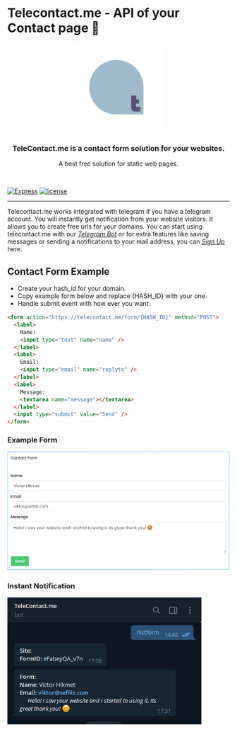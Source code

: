 # Telecontact.me - API of your Contact page 👋

<p align="center">
  <a href="https://telecontact.me">
    <img src="assets/telecontact.png" alt="Telecontact.me Logo" />
  </a>
</p>
<h3 align="center">TeleContact.me is a contact form solution for your websites.</h3>
<p align="center"> A best free solution for static web pages.</p>
<br />

[![Express](https://img.shields.io/badge/express-4.17.1-blue)](https://telecontact.me)
[![license](https://img.shields.io/badge/license-MIT-blue.svg)](https://telecontact.me)

---

Telecontact.me works integrated with telegram if you have a telegram account. You will instantly get notification from your website visitors. It allows you to create free urls for your domains. You can start using telecontact.me with our [_Telegram Bot_](https://telegram.me/telecontactformbot) or for extra features like saving messages or sending a notifications to your mail address, you can [_Sign Up_](https://www.telecontact.me/signup) here.

## Contact Form Example

- Create your hash_id for your domain.
- Copy example form below and replace {HASH_ID} with your one.
- Handle submit event with how ever you want.

```html
<form action="https://telecontact.me/form/{HASH_ID}" method="POST">
  <label>
    Name:
    <input type="text" name="name" />
  </label>
  <label>
    Email:
    <input type="email" name="replyto" />
  </label>
  <label>
    Message:
    <textarea name="message"></textarea>
  </label>
  <input type="submit" value="Send" />
</form>
```

### Example Form

![Example Form](assets/exampleform.png "Example Form")

### Instant Notification

![Message](assets/telegram_message.png "Telegram Message Example")
